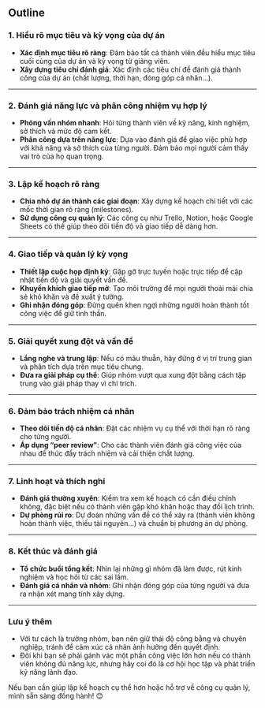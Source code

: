 ## Outline

### **1. Hiểu rõ mục tiêu và kỳ vọng của dự án**
- **Xác định mục tiêu rõ ràng**: Đảm bảo tất cả thành viên đều hiểu mục tiêu cuối cùng của dự án và kỳ vọng từ giảng viên.
- **Xây dựng tiêu chí đánh giá**: Xác định các tiêu chí để đánh giá thành công của dự án (chất lượng, thời hạn, đóng góp cá nhân...).

---

### **2. Đánh giá năng lực và phân công nhiệm vụ hợp lý**
- **Phỏng vấn nhóm nhanh**: Hỏi từng thành viên về kỹ năng, kinh nghiệm, sở thích và mức độ cam kết.
- **Phân công dựa trên năng lực**: Dựa vào đánh giá để giao việc phù hợp với khả năng và sở thích của từng người. Đảm bảo mọi người cảm thấy vai trò của họ quan trọng.

---

### **3. Lập kế hoạch rõ ràng**
- **Chia nhỏ dự án thành các giai đoạn**: Xây dựng kế hoạch chi tiết với các mốc thời gian rõ ràng (milestones).
- **Sử dụng công cụ quản lý**: Các công cụ như Trello, Notion, hoặc Google Sheets có thể giúp theo dõi tiến độ và giao tiếp dễ dàng hơn.

---

### **4. Giao tiếp và quản lý kỳ vọng**
- **Thiết lập cuộc họp định kỳ**: Gặp gỡ trực tuyến hoặc trực tiếp để cập nhật tiến độ và giải quyết vấn đề.
- **Khuyến khích giao tiếp mở**: Tạo môi trường để mọi người thoải mái chia sẻ khó khăn và đề xuất ý tưởng.
- **Ghi nhận đóng góp**: Đừng quên khen ngợi những người hoàn thành tốt công việc để giữ tinh thần.

---

### **5. Giải quyết xung đột và vấn đề**
- **Lắng nghe và trung lập**: Nếu có mâu thuẫn, hãy đứng ở vị trí trung gian và phân tích dựa trên mục tiêu chung.
- **Đưa ra giải pháp cụ thể**: Giúp nhóm vượt qua xung đột bằng cách tập trung vào giải pháp thay vì chỉ trích.

---

### **6. Đảm bảo trách nhiệm cá nhân**
- **Theo dõi tiến độ cá nhân**: Đặt các nhiệm vụ cụ thể với thời hạn rõ ràng cho từng người.
- **Áp dụng “peer review”**: Cho các thành viên đánh giá công việc của nhau để thúc đẩy trách nhiệm và cải thiện chất lượng.

---

### **7. Linh hoạt và thích nghi**
- **Đánh giá thường xuyên**: Kiểm tra xem kế hoạch có cần điều chỉnh không, đặc biệt nếu có thành viên gặp khó khăn hoặc thay đổi lịch trình.
- **Dự phòng rủi ro**: Dự đoán những vấn đề có thể xảy ra (thành viên không hoàn thành việc, thiếu tài nguyên...) và chuẩn bị phương án dự phòng.

---

### **8. Kết thúc và đánh giá**
- **Tổ chức buổi tổng kết**: Nhìn lại những gì nhóm đã làm được, rút kinh nghiệm và học hỏi từ các sai lầm.
- **Đánh giá cá nhân và nhóm**: Ghi nhận đóng góp của từng người và đưa ra nhận xét mang tính xây dựng.

---

### **Lưu ý thêm**
- Với tư cách là trưởng nhóm, bạn nên giữ thái độ công bằng và chuyên nghiệp, tránh để cảm xúc cá nhân ảnh hưởng đến quyết định.
- Đôi khi bạn sẽ phải gánh vác một phần công việc lớn hơn nếu có thành viên không đủ năng lực, nhưng hãy coi đó là cơ hội học tập và phát triển kỹ năng lãnh đạo.

Nếu bạn cần giúp lập kế hoạch cụ thể hơn hoặc hỗ trợ về công cụ quản lý, mình sẵn sàng đồng hành! 😊